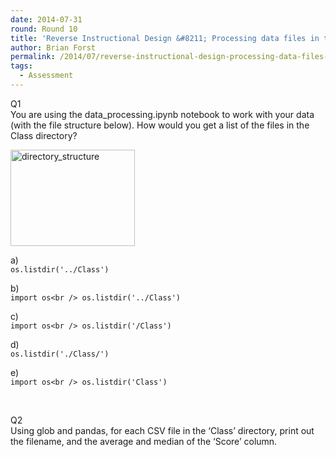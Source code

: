 ```yaml
---
date: 2014-07-31
round: Round 10
title: 'Reverse Instructional Design &#8211; Processing data files in the IPython Notebook'
author: Brian Forst
permalink: /2014/07/reverse-instructional-design-processing-data-files-in-the-ipython-notebook/
tags:
  - Assessment
---
```

Q1  
You are using the data_processing.ipynb notebook to work with your data (with the file structure below). How would you get a list of the files in the Class directory?

[<img class="alignnone size-full wp-image-8309" alt="directory_structure" src="http://teaching.software-carpentry.org/wp-content/uploads/2014/07/directory_structure.png" width="199" height="154" />][1]

a)  
`os.listdir('../Class')`

b)  
`import os<br />
os.listdir('../Class')`

c)  
`import os<br />
os.listdir('/Class')`

d)  
`os.listdir('./Class/')`

e)  
`import os<br />
os.listdir('Class')`

&nbsp;

Q2  
Using glob and pandas, for each CSV file in the &#8216;Class&#8217; directory, print out the filename, and the average and median of the &#8216;Score&#8217; column.

 [1]: http://teaching.software-carpentry.org/wp-content/uploads/2014/07/directory_structure.png
